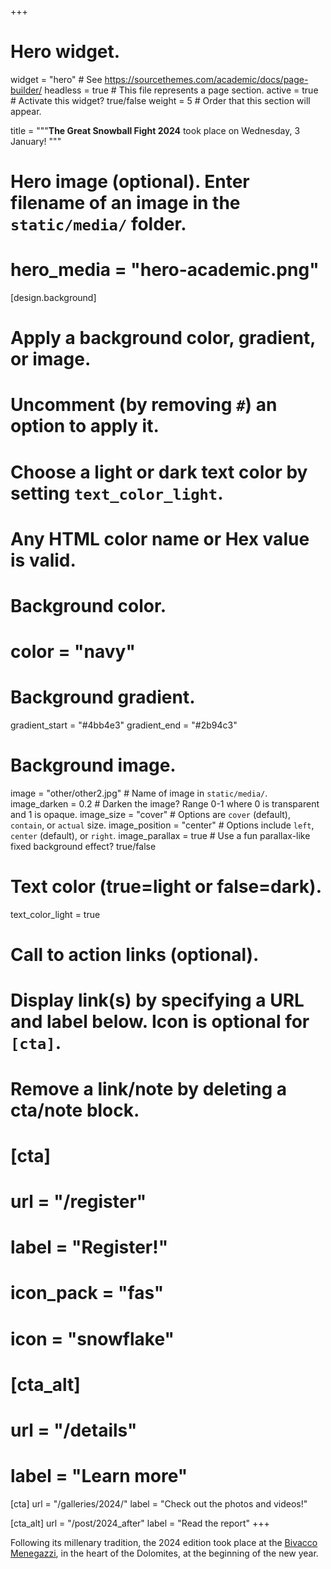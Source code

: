 +++
# Hero widget.
widget = "hero"  # See https://sourcethemes.com/academic/docs/page-builder/
headless = true  # This file represents a page section.
active = true  # Activate this widget? true/false
weight = 5  # Order that this section will appear.

title = """**The Great Snowball Fight 2024**
took place on Wednesday, 3 January!
"""

# Hero image (optional). Enter filename of an image in the `static/media/` folder.
# hero_media = "hero-academic.png"

[design.background]
  # Apply a background color, gradient, or image.
  #   Uncomment (by removing `#`) an option to apply it.
  #   Choose a light or dark text color by setting `text_color_light`.
  #   Any HTML color name or Hex value is valid.

  # Background color.
  # color = "navy"
  
  # Background gradient.
  gradient_start = "#4bb4e3"
  gradient_end = "#2b94c3"
  
  # Background image.
  image = "other/other2.jpg"  # Name of image in `static/media/`.
  image_darken = 0.2  # Darken the image? Range 0-1 where 0 is transparent and 1 is opaque.
  image_size = "cover"  #  Options are `cover` (default), `contain`, or `actual` size.
  image_position = "center"  # Options include `left`, `center` (default), or `right`.
  image_parallax = true  # Use a fun parallax-like fixed background effect? true/false
  
  # Text color (true=light or false=dark).
  text_color_light = true

# Call to action links (optional).
#   Display link(s) by specifying a URL and label below. Icon is optional for `[cta]`.
#   Remove a link/note by deleting a cta/note block.
# [cta]
#   url = "/register"
#   label = "Register!"
#   icon_pack = "fas"
#   icon = "snowflake"

# [cta_alt]
#   url = "/details"
#   label = "Learn more"
  
[cta]
  url = "/galleries/2024/"
  label = "Check out the photos and videos!"

[cta_alt]
  url = "/post/2024_after"
  label = "Read the report"
+++

Following its millenary tradition, the 2024 edition took place at the [Bivacco Menegazzi](https://goo.gl/maps/CRMbn2kRX38G78UF9), in the heart of the Dolomites, at the beginning of the new year.

